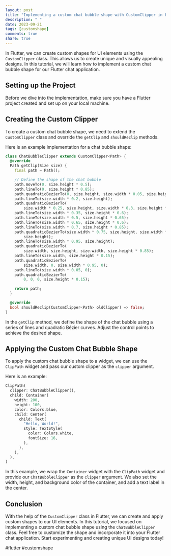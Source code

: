 ```yaml
---
layout: post
title: "Implementing a custom chat bubble shape with CustomClipper in Flutter"
description: " "
date: 2023-09-21
tags: [customshape]
comments: true
share: true
---
```


In Flutter, we can create custom shapes for UI elements using the `CustomClipper` class. This allows us to create unique and visually appealing designs. In this tutorial, we will learn how to implement a custom chat bubble shape for our Flutter chat application.

## Setting up the Project

Before we dive into the implementation, make sure you have a Flutter project created and set up on your local machine.

## Creating the Custom Clipper

To create a custom chat bubble shape, we need to extend the `CustomClipper` class and override the `getClip` and `shouldReclip` methods.

Here is an example implementation for a chat bubble shape:

```dart
class ChatBubbleClipper extends CustomClipper<Path> {
  @override
  Path getClip(Size size) {
    final path = Path();

    // Define the shape of the chat bubble
    path.moveTo(0, size.height * 0.5);
    path.lineTo(0, size.height * 0.85);
    path.quadraticBezierTo(0, size.height, size.width * 0.05, size.height);
    path.lineTo(size.width * 0.2, size.height);
    path.quadraticBezierTo(
        size.width * 0.25, size.height, size.width * 0.3, size.height * 0.85);
    path.lineTo(size.width * 0.35, size.height * 0.6);
    path.lineTo(size.width * 0.5, size.height * 0.65);
    path.lineTo(size.width * 0.65, size.height * 0.6);
    path.lineTo(size.width * 0.7, size.height * 0.85);
    path.quadraticBezierTo(size.width * 0.75, size.height, size.width * 0.8,
        size.height);
    path.lineTo(size.width * 0.95, size.height);
    path.quadraticBezierTo(
        size.width, size.height, size.width, size.height * 0.85);
    path.lineTo(size.width, size.height * 0.15);
    path.quadraticBezierTo(
        size.width, 0, size.width * 0.95, 0);
    path.lineTo(size.width * 0.05, 0);
    path.quadraticBezierTo(
        0, 0, 0, size.height * 0.15);

    return path;
  }

  @override
  bool shouldReclip(CustomClipper<Path> oldClipper) => false;
}
```

In the `getClip` method, we define the shape of the chat bubble using a series of lines and quadratic Bézier curves. Adjust the control points to achieve the desired shape.

## Applying the Custom Chat Bubble Shape

To apply the custom chat bubble shape to a widget, we can use the `ClipPath` widget and pass our custom clipper as the `clipper` argument.

Here is an example:

```dart
ClipPath(
  clipper: ChatBubbleClipper(),
  child: Container(
    width: 200,
    height: 100,
    color: Colors.blue,
    child: Center(
      child: Text(
        "Hello, World!",
        style: TextStyle(
          color: Colors.white,
          fontSize: 16,
        ),
      ),
    ),
  ),
)
```

In this example, we wrap the `Container` widget with the `ClipPath` widget and provide our `ChatBubbleClipper` as the `clipper` argument. We also set the width, height, and background color of the container, and add a text label in the center.

## Conclusion

With the help of the `CustomClipper` class in Flutter, we can create and apply custom shapes to our UI elements. In this tutorial, we focused on implementing a custom chat bubble shape using the `ChatBubbleClipper` class. Feel free to customize the shape and incorporate it into your Flutter chat application. Start experimenting and creating unique UI designs today!

#flutter #customshape